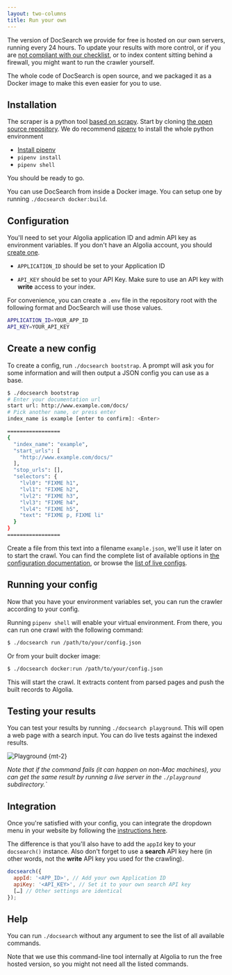 ```yaml
---
layout: two-columns
title: Run your own
---
```


The version of DocSearch we provide for free is hosted on our own servers,
running every 24 hours. To update your results with more control, or if you are
[not compliant with our checklist][1], or to index content sitting behind a
firewall, you might want to run the crawler yourself.

The whole code of DocSearch is open source, and we packaged it as a Docker image
to make this even easier for you to use.

## Installation

The scraper is a python tool [based on scrapy][2]. Start by cloning [the open
source repository][3]. We do recommend [pipenv][4] to install the whole python
environment

- [Install pipenv][5]
- `pipenv install`
- `pipenv shell`

You should be ready to go.

You can use DocSearch from inside a Docker image. You can setup one by running
`./docsearch docker:build`.

## Configuration

You'll need to set your Algolia application ID and admin API key as environment
variables. If you don't have an Algolia account, you should [create one][6].

- `APPLICATION_ID` should be set to your Application ID

- `API_KEY` should be set to your API Key. Make sure to use an API key with
  **write** access to your index.

For convenience, you can create a `.env` file in the repository root with the
following format and DocSearch will use those values.

```sh
APPLICATION_ID=YOUR_APP_ID
API_KEY=YOUR_API_KEY
```

## Create a new config

To create a config, run `./docsearch bootstrap`. A prompt will ask you for some
information and will then output a JSON config you can use as a base.

```sh
$ ./docsearch bootstrap
# Enter your documentation url
start url: http://www.example.com/docs/
# Pick another name, or press enter
index_name is example [enter to confirm]: <Enter>

=================
{
  "index_name": "example",
  "start_urls": [
    "http://www.example.com/docs/"
  ],
  "stop_urls": [],
  "selectors": {
    "lvl0": "FIXME h1",
    "lvl1": "FIXME h2",
    "lvl2": "FIXME h3",
    "lvl3": "FIXME h4",
    "lvl4": "FIXME h5",
    "text": "FIXME p, FIXME li"
  }
}
=================
```

Create a file from this text into a filename `example.json`, we'll use it later
on to start the crawl. You can find the complete list of available options in
[the configuration documentation][7], or browse the [list of live configs][8].

## Running your config

Now that you have your environment variables set, you can run the crawler
according to your config.

Running `pipenv shell` will enable your virtual environment. From there, you can
run one crawl with the following command:

```sh
$ ./docsearch run /path/to/your/config.json
```

Or from your built docker image:

```sh
$ ./docsearch docker:run /path/to/your/config.json
```

This will start the crawl. It extracts content from parsed pages and push the
built records to Algolia.

## Testing your results

You can test your results by running `./docsearch playground`. This will open a
web page with a search input. You can do live tests against the indexed results.

![Playground][10] {mt-2}

_Note that if the command fails (it can happen on non-Mac machines), you can get
the same result by running a live server in the `./playground` subdirectory.\`_

## Integration

Once you're satisfied with your config, you can integrate the dropdown menu in
your website by following the [instructions here][9].

The difference is that you'll also have to add the `appId` key to your
`docsearch()` instance. Also don't forget to use a **search** API key here (in
other words, not the **write** API key you used for the crawling).

```javascript
docsearch({
  appId: '<APP_ID>', // Add your own Application ID
  apiKey: '<API_KEY>', // Set it to your own search API key
  […] // Other settings are identical
});
```

## Help

You can run `./docsearch` without any argument to see the list of all available
commands.

Note that we use this command-line tool internally at Algolia to run the free
hosted version, so you might not need all the listed commands.

[1]: ./who-can-apply.html
[2]: https://scrapy.org/
[3]: https://github.com/algolia/docsearch-scraper
[4]: https://github.com/pypa/pipenv
[5]: https://pipenv.readthedocs.io/en/latest/install/#installing-pipenv
[6]: https://www.algolia.com/pricing#community
[7]: ./config-file.html
[8]: https://github.com/algolia/docsearch-configs/tree/master/configs
[9]: ./dropdown.html
[10]: ./assets/playground.png
